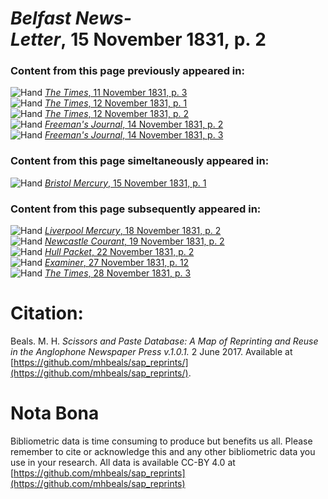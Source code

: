 # *Belfast News-Letter*, 15 November 1831, p. 2  
  
### Content from this page previously appeared in:  
![Hand](http://scissorsandpaste.net/wp-content/uploads/2017/06/smallhandpointer.png) [*The Times*, 11 November 1831, p. 3](https://mhbeals.github.io/sap_html/The-Times/The-Times-11-November-1831-p-3)  
![Hand](http://scissorsandpaste.net/wp-content/uploads/2017/06/smallhandpointer.png) [*The Times*, 12 November 1831, p. 1](https://mhbeals.github.io/sap_html/The-Times/The-Times-12-November-1831-p-1)  
![Hand](http://scissorsandpaste.net/wp-content/uploads/2017/06/smallhandpointer.png) [*The Times*, 12 November 1831, p. 2](https://mhbeals.github.io/sap_html/The-Times/The-Times-12-November-1831-p-2)  
![Hand](http://scissorsandpaste.net/wp-content/uploads/2017/06/smallhandpointer.png) [*Freeman's Journal*, 14 November 1831, p. 2](https://mhbeals.github.io/sap_html/Freeman's-Journal/Freeman's-Journal-14-November-1831-p-2)  
![Hand](http://scissorsandpaste.net/wp-content/uploads/2017/06/smallhandpointer.png) [*Freeman's Journal*, 14 November 1831, p. 3](https://mhbeals.github.io/sap_html/Freeman's-Journal/Freeman's-Journal-14-November-1831-p-3)  
  
### Content from this page simeltaneously appeared in:  
![Hand](http://scissorsandpaste.net/wp-content/uploads/2017/06/smallhandpointer.png) [*Bristol Mercury*, 15 November 1831, p. 1](https://mhbeals.github.io/sap_html/Bristol-Mercury/Bristol-Mercury-15-November-1831-p-1)  
  
### Content from this page subsequently appeared in:  
![Hand](http://scissorsandpaste.net/wp-content/uploads/2017/06/smallhandpointer.png) [*Liverpool Mercury*, 18 November 1831, p. 2](https://mhbeals.github.io/sap_html/Liverpool-Mercury/Liverpool-Mercury-18-November-1831-p-2)  
![Hand](http://scissorsandpaste.net/wp-content/uploads/2017/06/smallhandpointer.png) [*Newcastle Courant*, 19 November 1831, p. 2](https://mhbeals.github.io/sap_html/Newcastle-Courant/Newcastle-Courant-19-November-1831-p-2)  
![Hand](http://scissorsandpaste.net/wp-content/uploads/2017/06/smallhandpointer.png) [*Hull Packet*, 22 November 1831, p. 2](https://mhbeals.github.io/sap_html/Hull-Packet/Hull-Packet-22-November-1831-p-2)  
![Hand](http://scissorsandpaste.net/wp-content/uploads/2017/06/smallhandpointer.png) [*Examiner*, 27 November 1831, p. 12](https://mhbeals.github.io/sap_html/Examiner/Examiner-27-November-1831-p-12)  
![Hand](http://scissorsandpaste.net/wp-content/uploads/2017/06/smallhandpointer.png) [*The Times*, 28 November 1831, p. 3](https://mhbeals.github.io/sap_html/The-Times/The-Times-28-November-1831-p-3)  


# Citation: 

Beals. M. H. *Scissors and Paste Database: A Map of Reprinting and Reuse in the Anglophone Newspaper Press v.1.0.1.* 2 June 2017. Available at [https://github.com/mhbeals/sap_reprints/](https://github.com/mhbeals/sap_reprints/). 

# Nota Bona

Bibliometric data is time consuming to produce but benefits us all. Please remember to cite or acknowledge this and any other bibliometric data you use in your research. All data is available CC-BY 4.0 at [https://github.com/mhbeals/sap_reprints](https://github.com/mhbeals/sap_reprints)